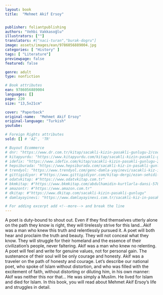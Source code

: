 ```yaml
---
layout: book
title:  "Mehmet Akif Ersoy"


publisher: foliantpublishing
authors: "Vehbi Vakkasoğlu"
illustrators: [""]
translators: #["naci-turan","burak-dogru"]
image: assets/images/ean/9786056889004.jpg
categories: [ "History" ]
tags: [ "Literature"]
previewpage: false
featured: false

genre: adult
type: nonfiction

# Book attributes
ean: 9786056889004
languages: []
page: 220
size: "13,5x21cm"

cover: "Paperback"
original-name:  "Mehmet Akif Ersoy"
original-language: "Turkish"
youtube:

# Foreign Rights attributes
sold: [] # 'AZ', 'TR'

# Buyout Ecommerce
# dnr: "https://www.dr.com.tr/kitap/sacakli-kizin-pasakli-gunlugu-2/cocuk-ve-genclik/genclik-10-yas/roman-oyku/urunno=0001893059001"
# kitapyurdu: "https://www.kitapyurdu.com/kitap/sacakli-kizin-pasakli-gunlugu-2-/560122.html&filter_name=Sa%C3%A7akl%C4%B1+K%C4%B1z%27%C4%B1n+Pasakl%C4%B1+G%C3%BCnl%C3%BC%C4%9F%C3%BC+2"
# idefix: "https://www.idefix.com/kitap/sacakli-kizin-pasakli-gunlugu-2/cocuk-ve-genclik/genclik-10-yas/roman-oyku/urunno=0001893059001"
# hepsiburada: "https://www.hepsiburada.com/sacakli-kiz-in-pasakli-gunlugu-2-damla-yayinevi-p-HBV000012ER86"
# trendyol: "https://www.trendyol.com/genc-damla-yayinevi/sacakli-kiz-in-pasakli-gunlugu-2-p-54825777"
# gittigidiyor: #"https://www.gittigidiyor.com/kitap-dergi/ezan-sehidi-adnan-menderes_pdp_732728793"
# odatvkitap: #"https://www.odatvkitap.com.tr"
# bkmkitap: #"https://www.bkmkitap.com/abdulhamidin-kurtlarla-dansi-578226"
# amazontr: #"https://www.amazon.com.tr"
# dkitap: #"https://www.dkitap.com/sacakli-kizin-pasakli-gunlugu"
# damlayayinevi: "https://www.damlayayinevi.com.tr/sacakli-kiz-in-pasakli-gunlugu-2-bu-iste-bi-terslik-var"

# For adding excerpt add <!--more--> and break the line
---
```

A poet is duty-bound to shout out. Even if they
find themselves utterly alone on the path they
know is right, they will tirelessly strive for this
land...Akif was a man who knew this truth and
relentlessly pursued it.
A poet will both hear and proclaim the truth and
beauty. They will not conceal what they know. They
will struggle for their homeland and the essence of
their civilization’s people, never faltering.
Akif was a man who knew no relenting.
A poet will feel and write for genuine values, not
for personal gain. The sustenance of their soul will
be only courage and honesty.
Akif was a traveler on the path of honesty and
courage.
Let’s describe our national poet, who spoke of
Islam without distortion, and who was filled with
the excitement of faith, without distorting or diluting
him, in his own manner: Akif was neither this nor
that... He was simply a Muslim. He lived for Islam
and died for Islam.
In this book, you will read about Mehmet Akif
Ersoy’s life and struggles in detail.
<!--more--> 


